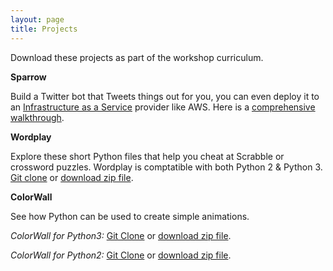 ```yaml
---
layout: page
title: Projects
---
```


Download these projects as part of the workshop curriculum.

**Sparrow**

Build a Twitter bot that Tweets things out for you, you can even deploy it to an [Infrastructure as a Service](https://github.com/fernando-mc/sparrow) provider like AWS. Here is a [comprehensive walkthrough](https://www.fernandomc.com/posts/sparrow-python-twitter-bot-shell-aws-lambda/). 

**Wordplay**

Explore these short Python files that help you cheat at Scrabble or crossword puzzles.  Wordplay is comptatible with both Python 2 & Python 3.
[Git clone](https://github.com/PyStarPhilly/Wordplay) or [download zip file](https://github.com/PyStarPhilly/Wordplay/archive/master.zip).

**ColorWall**

See how Python can be used to create simple animations.

*ColorWall for Python3:*  [Git Clone](https://github.com/PyStarPhilly/Colorwall3) or [download zip file](https://github.com/PyStarPhilly/Colorwall3/archive/master.zip).

*ColorWall for Python2:* [Git Clone](https://github.com/PyStarPhilly/ColorWall) or [download zip file](https://github.com/PyStarPhilly/ColorWall/archive/master.zip).


